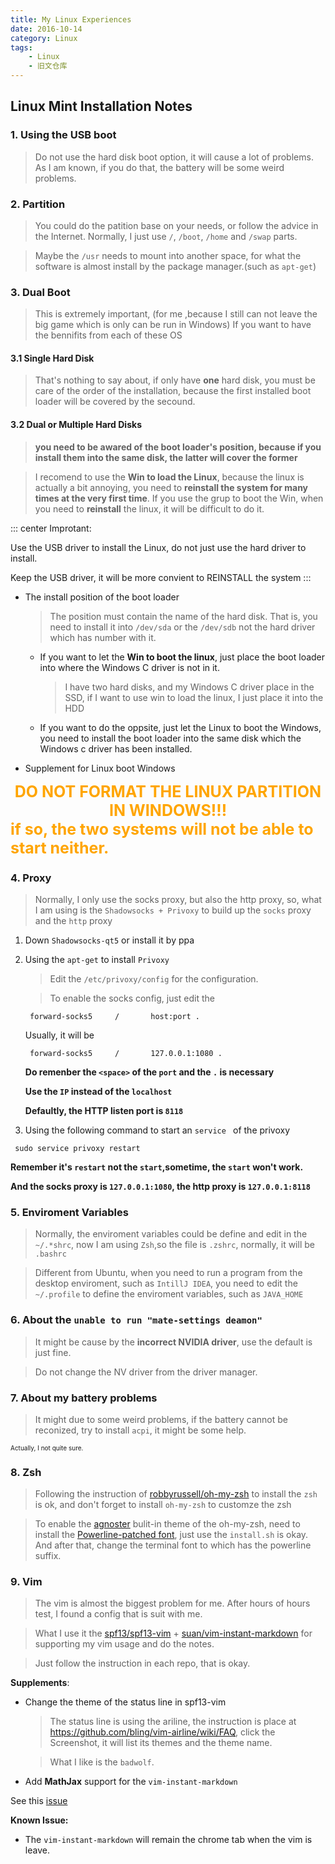 ```yaml
---
title: My Linux Experiences
date: 2016-10-14
category: Linux
tags:
    - Linux
    - 旧文仓库
---
```



## Linux Mint Installation Notes

### 1. Using the USB boot

> Do not use the hard disk boot option, it will cause a lot of problems.
As I am known, if you do that, the battery will be some weird problems.

<!-- more -->

### 2. Partition

> You could do the patition base on your needs, or follow the advice in the Internet.
Normally, I just use `/`, `/boot`, `/home` and `/swap` parts.

> Maybe the `/usr` needs to mount into another space, for what the software is almost install by
the package manager.(such as `apt-get`)

### 3. Dual Boot

> This is extremely important,
(for me ,because I still can not leave the big game which is only can be run in Windows)
If you want to have the bennifits from each of these OS

#### 3.1 Single Hard Disk

> That's nothing to say about, if only have **one** hard disk,
you must be care of the order of the installation,
because the first installed boot loader will be covered by the secound.

#### 3.2 Dual or Multiple Hard Disks

> **you need to be awared of the boot loader's position,
because if you install them into the same disk, the latter will cover the former**

> I recomend to use the **Win to load the Linux**, because the linux is actually a bit annoying,
you need to **reinstall the system for many times at the very first time**. If you use the grup to
boot the Win, when you need to **reinstall** the linux, it will be difficult to do it.

::: center
Improtant:

Use the USB driver to install the Linux, do not just use the hard driver to install.

Keep the USB driver, it will be more convient to REINSTALL the system
:::

- The install position of the boot loader
    > The position must contain the name of the hard disk.
    That is, you need to install it into `/dev/sda` or the `/dev/sdb`
    not the hard driver which has number with it.

    - If you want to let the **Win to boot the linux**, just place the boot loader into
    where the Windows C driver is not in it.
        > I have two hard disks, and my Windows C driver place in the SSD, if I want to
        use win to load the linux, I just place it into the HDD

    - If you want to do the oppsite, just let the Linux to boot the Windows, you need to install
    the boot loader into the same disk which the Windows c driver has been installed.

- Supplement for Linux boot Windows
<div style="color:orange;font-weight:bold;font-size:25px">
<div style="text-align:center;">
DO NOT FORMAT THE LINUX PARTITION IN WINDOWS!!!
</div>
if so, the two systems will not be able to start neither.
</div>

### 4. Proxy

> Normally, I only use the socks proxy, but also the http proxy,
so, what I am using is the `Shadowsocks + Privoxy` to build up the
`socks` proxy and the `http` proxy

1. Down `Shadowsocks-qt5` or install it by ppa

2. Using the `apt-get` to install `Privoxy`
    > Edit the `/etc/privoxy/config` for the configuration.

    > To enable the socks config, just edit the

    ```
     forward-socks5     /       host:port .
    ```
    Usually, it will be

    ```
     forward-socks5     /       127.0.0.1:1080 .
    ```
    **Do remenber the `<space>` of the `port` and the `.` is necessary**

    **Use the `IP` instead of the `localhost`**

    **Defaultly, the HTTP listen port is `8118`**

3. Using the following command to start an `service ` of the privoxy

```
 sudo service privoxy restart
```

**Remember it's `restart` not the `start`,sometime, the `start` won't work.**

**And the socks proxy is `127.0.0.1:1080`, the http proxy is `127.0.0.1:8118`**

### 5. Enviroment Variables

> Normally, the enviroment variables could be define and edit in the
`~/.*shrc`, now I am using `Zsh`,so the file is `.zshrc`,
normally, it will be `.bashrc`

> Different from Ubuntu, when you need to run a program from the desktop enviroment,
such as `IntillJ IDEA`, you need to edit the `~/.profile` to define the enviroment variables,
such as `JAVA_HOME`

### 6. About the `unable to run "mate-settings deamon"`

> It might be cause by the **incorrect NVIDIA driver**,
use the default is just fine.

> Do not change the NV driver from the driver manager.

### 7. About my battery problems

> It might due to some weird problems,
if the battery cannot be reconized, try to install
`acpi`, it might be some help.

<span style="font-size:10px">Actually, I not quite sure.</span>

### 8. Zsh

> Following the instruction of [robbyrussell/oh-my-zsh](https://github.com/robbyrussell/oh-my-zsh)
to install the `zsh` is ok, and don't forget to install `oh-my-zsh` to customze the zsh

> To enable the [agnoster](https://github.com/agnoster/agnoster-zsh-theme) bulit-in theme of the
oh-my-zsh, need to install the [Powerline-patched font](https://github.com/powerline/fonts), just
use the `install.sh` is okay.
And after that, change the terminal font to which has the powerline suffix.

### 9. Vim

> The vim is almost the biggest problem for me.
After hours of hours test, I found a config that is suit with me.

> What I use it the [spf13/spf13-vim](https://github.com/spf13/spf13-vim) + [suan/vim-instant-markdown](https://github.com/suan/vim-instant-markdown)
for supporting my vim usage and do the notes.

> Just follow the instruction in each repo, that is okay.

**Supplements**:

- Change the theme of the status line in spf13-vim

    > The status line is using the ariline, the instruction is place at
    https://github.com/bling/vim-airline/wiki/FAQ,
    click the Screenshot, it will list its themes and the theme name.

    > What I like is the `badwolf`.

- Add **MathJax** support for the `vim-instant-markdown`

See this [issue](https://github.com/suan/vim-instant-markdown/issues/67)

**Known Issue:**

- The `vim-instant-markdown` will remain the chrome tab when the vim is leave.
